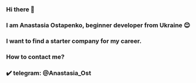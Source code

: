 ### Hi there 👋
### I am Anastasia Ostapenko, beginner developer from Ukraine 😊
### I want to find a starter company for my career.
### How to contact me?
###   ✔️ telegram: @Anastasia_Ost

<!--
**anastasiaOst/anastasiaOst** is a ✨ _special_ ✨ repository because its `README.md` (this file) appears on your GitHub profile.

Here are some ideas to get you started:

- 🔭 I’m currently working on ...
- 🌱 I’m currently learning ...
- 👯 I’m looking to collaborate on ...
- 🤔 I’m looking for help with ...
- 💬 Ask me about ...
- 📫 How to reach me: ...
- 😄 Pronouns: ...
- ⚡ Fun fact: ...
-->
